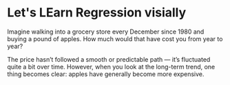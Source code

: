 # Let's LEarn Regression visially

Imagine walking into a grocery store every December since 1980 and buying a pound of apples. How much would that have cost you from year to year?

The price hasn’t followed a smooth or predictable path — it’s fluctuated quite a bit over time. However, when you look at the long-term trend, one thing becomes clear: apples have generally become more expensive.
